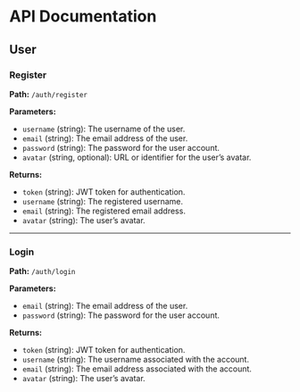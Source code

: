 # API Documentation

## User

### Register

**Path:** `/auth/register`

**Parameters:**
- `username` (string): The username of the user.
- `email` (string): The email address of the user.
- `password` (string): The password for the user account.
- `avatar` (string, optional): URL or identifier for the user’s avatar.

**Returns:**
- `token` (string): JWT token for authentication.
- `username` (string): The registered username.
- `email` (string): The registered email address.
- `avatar` (string): The user’s avatar.

---

### Login

**Path:** `/auth/login`

**Parameters:**
- `email` (string): The email address of the user.
- `password` (string): The password for the user account.

**Returns:**
- `token` (string): JWT token for authentication.
- `username` (string): The username associated with the account.
- `email` (string): The email address associated with the account.
- `avatar` (string): The user’s avatar.

